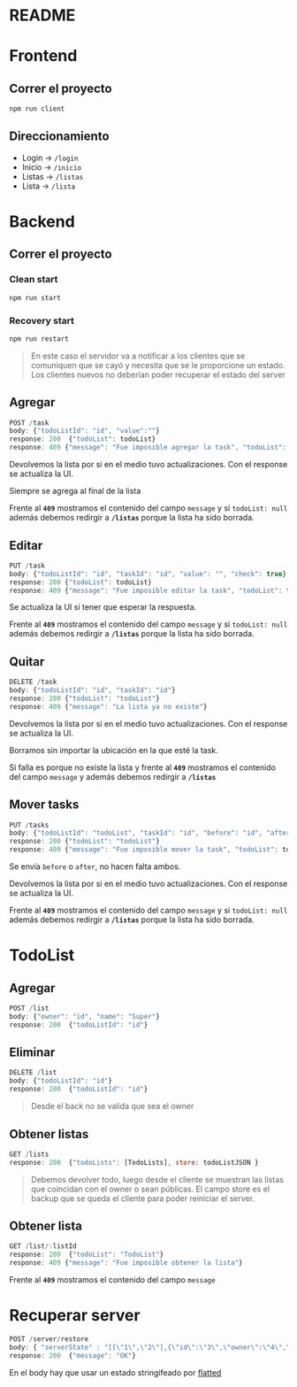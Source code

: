 # README

# Frontend

## Correr el proyecto

``` Bash
npm run client
```

## Direccionamiento

- Login -> `/login`
- Inicio ->  `/inicio`
- Listas -> `/listas`
- Lista -> `/lista`


# Backend

## Correr el proyecto

### Clean start

``` Bash
npm run start
```

### Recovery start

``` Bash
npm run restart
```
> En este caso el servidor va a notificar a los clientes que se comuniquen que se cayó y necesita que se le proporcione un estado.
> Los clientes nuevos no deberían poder recuperar el estado del server

## Agregar
``` Javascript
POST /task
body: {"todoListId": "id", "value":""}
response: 200  {"todoList": todoList}
response: 409 {"message": "Fue imposible agregar la task", "todoList": todolist}
```
Devolvemos la lista por si en el medio tuvo actualizaciones. Con el response se actualiza la UI.

Siempre se agrega al final de la lista

Frente al **`409`** mostramos el contenido del campo `message` y si `todoList: null` además debemos redirgir a **`/listas`** porque la lista ha sido borrada. 


## Editar
``` Javascript
PUT /task
body: {"todoListId": "id", "taskId": "id", "value": "", "check": true}
response: 200 {"todoList": todoList}
response: 409 {"message": "Fue imposible editar la task", "todoList": todoList}
```
Se actualiza la UI si tener que esperar la respuesta.

Frente al **`409`** mostramos el contenido del campo `message` y si `todoList: null` además debemos redirgir a **`/listas`** porque la lista ha sido borrada.


## Quitar
``` Javascript
DELETE /task
body: {"todoListId": "id", "taskId": "id"}
response: 200 {"todoList": "todoList"}
response: 409 {"message": "La lista ya no existe"} 
```
Devolvemos la lista por si en el medio tuvo actualizaciones. Con el response se actualiza la UI.

Borramos sin importar la ubicación en la que esté la task.

Si falla es porque no existe la lista y frente al **`409`** mostramos el contenido del campo `message` y además debemos redirgir a **`/listas`**


## Mover tasks
``` Javascript
PUT /tasks
body: {"todoListId": "todoList", "taskId": "id", "before": "id", "after": "id"}
response: 200 {"todoList": "todoList"}
response: 409 {"message": "Fue imposible mover la task", "todoList": todoList}
```
Se envía `before` o `after`, no hacen falta ambos.

Devolvemos la lista por si en el medio tuvo actualizaciones. Con el response se actualiza la UI.

Frente al **`409`** mostramos el contenido del campo `message` y si `todoList: null` además debemos redirgir a **`/listas`** porque la lista ha sido borrada.

# TodoList

## Agregar
``` Javascript
POST /list
body: {"owner": "id", "name": "Super"}
response: 200  {"todoListId": "id"}
```

## Eliminar
``` Javascript
DELETE /list
body: {"todoListId": "id"}
response: 200  {"todoListId": "id"}
```
> Desde el back no se valida que sea el owner

## Obtener listas
``` Javascript
GET /lists
response: 200  {"todoLists": [TodoLists], store: todoListJSON }
```
> Debemos devolver todo, luego desde el cliente se muestran
> las listas que coincidan con el owner o sean públicas.
> El campo store es el backup que se queda el cliente para poder reiniciar el server.


## Obtener lista
``` Javascript
GET /list/:listId
response: 200  {"todoList": "TodoList"}
response: 409 {"message": "Fue imposible obtener la lista"}
```
Frente al **`409`** mostramos el contenido del campo `message`


# Recuperar server
``` Javascript
POST /server/restore
body: { "serverState" : "[[\"1\",\"2\"],{\"id\":\"3\",\"owner\":\"4\",\"tasks\":\"5\",\"isPublic\":false},{\"id\":\"6\",\"owner\":\"7\",\"tasks\":\"8\",\"isPublic\":true},\"1\",\"User1\",[],\"2\",\"User2\",[]]" }
response: 200  {"message": "OK"}
```
En el body hay que usar un estado stringifeado por [flatted](https://www.npmjs.com/package/flatted)
